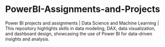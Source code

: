 # PowerBI-Assignments-and-Projects
Power BI projects and assignments | Data Science and Machine Learning | This repository highlights skills in data modeling, DAX, data visualization, and dashboard design, showcasing the use of Power BI for data-driven insights and analysis.
